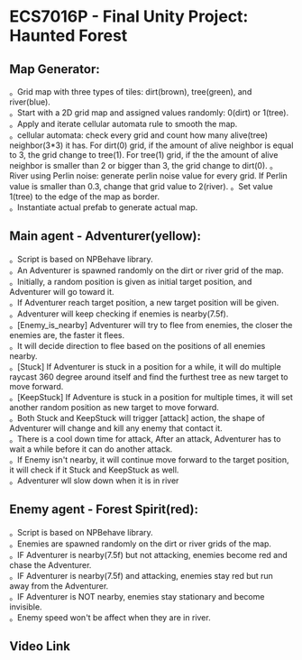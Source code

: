 # ECS7016P - Final Unity Project: Haunted Forest
## Map Generator:<br> 
。Grid map with three types of tiles: dirt(brown), tree(green), and river(blue).<br>
。Start with a 2D grid map and assigned values randomly: 0(dirt) or 1(tree).<br>
。Apply and iterate cellular automata rule to smooth the map.<br>
。cellular automata: check every grid and count how many alive(tree) neighbor(3*3) it has. For dirt(0) grid, if the amount of alive neighbor is equal to 3, the grid change to tree(1). For tree(1) grid, if the the amount of alive neighbor is smaller than 2 or bigger than 3, the grid change to dirt(0).
。River using Perlin noise: generate perlin noise value for every grid. If Perlin value is smaller than 0.3, change that grid value to 2(river).
。Set value 1(tree) to the edge of the map as border.<br>
。Instantiate actual prefab to generate actual map.<br>
## Main agent - Adventurer(yellow):<br>
。Script is based on NPBehave library.<br>
。An Adventurer is spawned randomly on the dirt or river grid of the map.<br>
。Initially, a random position is given as initial target position, and Adventurer will go toward it.<br>
。If Adventurer reach target position, a new target position will be given.<br>
。Adventurer will keep checking if enemies is nearby(7.5f).<br>
。[Enemy_is_nearby] Adventurer will try to flee from enemies, the closer the enemies are, the faster it flees.<br>
。It will decide direction to flee based on the positions of all enemies nearby.<br>
。[Stuck] If Adventurer is stuck in a position for a while, it will do multiple raycast 360 degree around itself and find the furthest tree as new target to move forward.<br>
。[KeepStuck] If Adventure is stuck in a position for multiple times, it will set another random position as new target to move forward.<br>
。Both Stuck and KeepStuck will trigger [attack] action, the shape of Adventurer will change and kill any enemy that contact it.<br>
。There is a cool down time for attack, After an attack, Adventurer has to wait a while before it can do another attack.<br>
。If Enemy isn't nearby, it will continue move forward to the target position, it will check if it Stuck and KeepStuck as well.<br>
。Adventurer wll slow down when it is in river<br>
## Enemy agent - Forest Spirit(red):<br>
。Script is based on NPBehave library.<br>
。Enemies are spawned randomly on the dirt or river grids of the map.<br>
。IF Adventurer is nearby(7.5f) but not attacking, enemies become red and chase the Adventurer.<br>
。IF Adventurer is nearby(7.5f) and attacking, enemies stay red but run away from the Adventurer.<br>
。IF Adventurer is NOT nearby, enemies stay stationary and become invisible.<br>
。Enemy speed won't be affect when they are in river.<br>

## Video Link<br>


